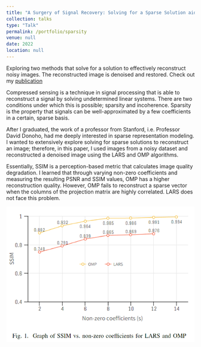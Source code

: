 ```yaml
---
title: "A Surgery of Signal Recovery: Solving for a Sparse Solution aids Image Reconstruction"
collection: talks
type: "Talk"
permalink: /portfolio/sparsity
venue: null
date: 2022
location: null
---
```


Exploring two methods that solve for a solution to effectively reconstruct noisy images. 
The reconstructed image is denoised and restored. Check out my [publication](https://www.ijert.org/research/exploring-image-reconstruction-with-orthogonal-matching-pursuit-and-least-angle-regression-IJERTV11IS110080.pdf)


Compressed sensing is a technique in signal processing that is able to reconstruct a signal by solving undetermined linear systems. 
There are two conditions under which this is possible; sparsity and incoherence.
Sparsity is the property that signals can be well-approximated by a few coefficients in a certain, sparse basis. 

After I graduated, the work of a professor from Stanford, i.e. Professor David Donoho, had me deeply interested in sparse representation modeling. 
I wanted to extensively explore solving for sparse solutions to reconstruct an image; therefore, in this paper, I used images from a noisy dataset 
and reconstructed a denoised image using the LARS and OMP algorithms. 

Essentially, SSIM is a perception-based metric that calculates image
quality degradation. I learned that through varying non-zero coefficients and measuring the resulting PSNR and SSIM values, 
OMP has a higher reconstruction quality. 
However, OMP fails to reconstruct a sparse vector when the columns of the projection matrix are highly correlated. 
LARS does not face this problem.


<img src='/images/graph.png'>
